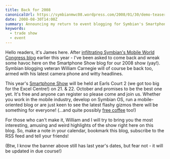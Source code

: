```yaml
---
title: Back for 2008
canonicalUrl: https://symbianmwc08.wordpress.com/2008/01/30/demo-teaser/
date: 2008-08-30T14:00Z
summary: Announcing my return to event blogging for Symbian's Smartphone Show 2008
keywords:
  - trade show
  - event
---
```

Hello readers, it's James here. After [infiltrating Symbian's Mobile World Congress blog](/blog/2008/01/30/demo-teaser/) earlier this year - I've been asked to come back and wreak some havoc here on the Smartphone Show blog for our 2008 show (yay!). Symbian blogging veteran William Carnegie will of course be back too, armed with his latest camera phone and witty headlines.

This year's [Smartphone Show](https://web.archive.org/web/20080830092401/http://www.smartphoneshow.com/) will be held at Earls Court 2 (we got too big for the Excel Centre!) on 21. & 22. October and promises to be the best one yet. It's free and anyone can register so please come and join us. Whether you work in the mobile industry, develop on Symbian OS, run a mobile-oriented blog or are just keen to see the latest flashy gizmos there will be something for everyone! (...and quite possibly [free coffee](https://smartphoneshow.wordpress.com/2007/10/17/goes-of-the-bean/) too!)

For those who can't make it, William and I will try to bring you the most interesting, amusing and weird highlights of the show right here on this blog. So, make a note in your calendar, bookmark this blog, subscribe to the RSS feed and tell your friends!

(Btw, I know the banner above still has last year's dates, but fear not - it will be updated in due course!)
